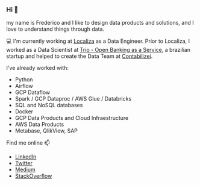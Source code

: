 ### Hi 👋

my name is Frederico and I like to design data products and solutions, and I love to understand things through data.

💻 I'm currently working at [Localiza](https://www.localiza.com/) as a Data Engineer. Prior to Localiza, I worked as a Data Scientist at [Trio - Open Banking as a Service](https://share.trio.com.br/home), a brazilian startup and helped to create the Data Team at [Contabilizei](https://www.contabilizei.com.br).

I've already worked with:
- Python
- Airflow
- GCP Dataflow
- Spark / GCP Dataproc / AWS Glue / Databricks
- SQL and NoSQL databases
- Docker
- GCP Data Products and Cloud Infraestructure
- AWS Data Products
- Metabase, QlikView, SAP

Find me online 📫
- [LinkedIn](https://www.linkedin.com/in/fredericohorst/)
- [Twitter](https://twitter.com/fredericohorst)
- [Medium](https://medium.com/@fredericohorst)
- [StackOverflow](https://stackoverflow.com/users/4423770)

<!--
**fredericohorst/fredericohorst** is a ✨ _special_ ✨ repository because its `README.md` (this file) appears on your GitHub profile.
I graduated in Economics and I like to read about it in my free time.
Most of my work is in BigQuery and other GCP products and I usually use Python.
Here are some ideas to get you started:

- 🔭 I’m currently working on ...
- 🌱 I’m currently learning ...
- 👯 I’m looking to collaborate on ...
- 🤔 I’m looking for help with ...
- 💬 Ask me about ...
- 📫 How to reach me: ...
- 😄 Pronouns: ...
- ⚡ Fun fact: ...
-->
